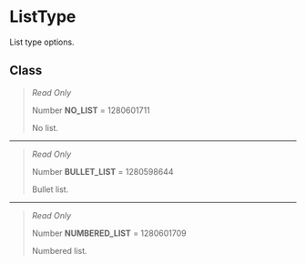 # ListType
List type options.

## Class
> *Read Only* 
> 
> Number **NO_LIST** = 1280601711
> 
> No list.
*** 
> *Read Only* 
> 
> Number **BULLET_LIST** = 1280598644
> 
> Bullet list.
*** 
> *Read Only* 
> 
> Number **NUMBERED_LIST** = 1280601709
> 
> Numbered list.

